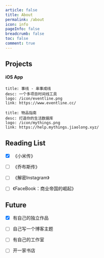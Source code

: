```yaml
---
article: false
title: About
permalink: /about
icon: info
pageInfo: false
breadcrumb: false
toc: false
comment: true
---
```




<div class = "about-page"><BloggerInfo/></div>


<!-- 你好，我是Jiaolong，很高兴你能看到这里， -->



## Projects

#### iOS App

```card
title: 事线 - 串事成线
desc: 一个多项目时间线工具
logo: /icon/eventline.png
link: https://www.eventline.cc/
```

```card
title: 物品指南
desc: 打造你的生活数据库
logo: /icon/mythings.png
link: https://help.mythings.jiaolong.xyz/
```



## Reading List

- [x] 《小米传》
- [ ] 《乔布斯传》
- [ ] 《解密Instagram》
- [ ] 《FaceBook：商业帝国的崛起》


## Future

- [x] 有自己的独立作品
- [ ] 自己写一个博客主题
- [ ] 有自己的工作室
- [ ] 开一家书店



<br><br><br>



<style>

.about-page .blogger-info{
    background:unset !important;
}

.about-page .num-wrapper{
    display:none;
}

</style>